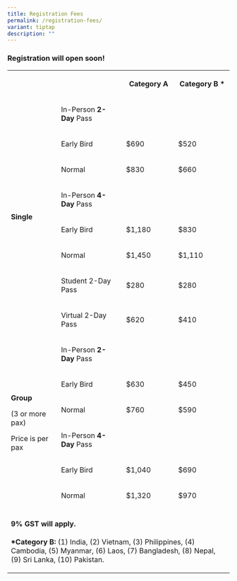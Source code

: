 ```yaml
---
title: Registration Fees
permalink: /registration-fees/
variant: tiptap
description: ""
---
```

<h3><strong>Registration will open soon!</strong></h3>
<table style="minWidth: 100px">
<colgroup>
<col>
<col>
<col>
<col>
</colgroup>
<tbody>
<tr>
<th rowspan="1" colspan="2">
<p></p>
</th>
<th rowspan="1" colspan="1">
<p>Category A</p>
</th>
<th rowspan="1" colspan="1">
<p>Category B *</p>
</th>
</tr>
<tr>
<td rowspan="8" colspan="1">
<p><strong>Single</strong>
</p>
</td>
<td rowspan="1" colspan="1">
<p>In-Person <strong>2-Day </strong>Pass</p>
</td>
<td rowspan="1" colspan="1">
<p></p>
</td>
<td rowspan="1" colspan="1">
<p></p>
</td>
</tr>
<tr>
<td rowspan="1" colspan="1">
<p>Early Bird</p>
</td>
<td rowspan="1" colspan="1">
<p>$690</p>
</td>
<td rowspan="1" colspan="1">
<p>$520</p>
</td>
</tr>
<tr>
<td rowspan="1" colspan="1">
<p>Normal</p>
</td>
<td rowspan="1" colspan="1">
<p>$830</p>
</td>
<td rowspan="1" colspan="1">
<p>$660</p>
</td>
</tr>
<tr>
<td rowspan="1" colspan="1">
<p>In-Person <strong>4-Day </strong>Pass</p>
</td>
<td rowspan="1" colspan="1">
<p></p>
</td>
<td rowspan="1" colspan="1">
<p></p>
</td>
</tr>
<tr>
<td rowspan="1" colspan="1">
<p>Early Bird</p>
</td>
<td rowspan="1" colspan="1">
<p>$1,180</p>
</td>
<td rowspan="1" colspan="1">
<p>$830</p>
</td>
</tr>
<tr>
<td rowspan="1" colspan="1">
<p>Normal</p>
</td>
<td rowspan="1" colspan="1">
<p>$1,450</p>
</td>
<td rowspan="1" colspan="1">
<p>$1,110</p>
</td>
</tr>
<tr>
<td rowspan="1" colspan="1">
<p>Student 2-Day Pass</p>
</td>
<td rowspan="1" colspan="1">
<p>$280</p>
</td>
<td rowspan="1" colspan="1">
<p>$280</p>
</td>
</tr>
<tr>
<td rowspan="1" colspan="1">
<p>Virtual 2-Day Pass</p>
</td>
<td rowspan="1" colspan="1">
<p>$620</p>
</td>
<td rowspan="1" colspan="1">
<p>$410</p>
</td>
</tr>
<tr>
<td rowspan="6" colspan="1">
<p><strong>Group</strong>
</p>
<p>(3 or more pax)</p>
<p>Price is per pax</p>
</td>
<td rowspan="1" colspan="1">
<p>In-Person <strong>2-Day </strong>Pass</p>
</td>
<td rowspan="1" colspan="1">
<p></p>
</td>
<td rowspan="1" colspan="1">
<p></p>
</td>
</tr>
<tr>
<td rowspan="1" colspan="1">
<p>Early Bird</p>
</td>
<td rowspan="1" colspan="1">
<p>$630</p>
</td>
<td rowspan="1" colspan="1">
<p>$450</p>
</td>
</tr>
<tr>
<td rowspan="1" colspan="1">
<p>Normal</p>
</td>
<td rowspan="1" colspan="1">
<p>$760</p>
</td>
<td rowspan="1" colspan="1">
<p>$590</p>
</td>
</tr>
<tr>
<td rowspan="1" colspan="1">
<p>In-Person <strong>4-Day </strong>Pass</p>
</td>
<td rowspan="1" colspan="1">
<p></p>
</td>
<td rowspan="1" colspan="1">
<p></p>
</td>
</tr>
<tr>
<td rowspan="1" colspan="1">
<p>Early Bird</p>
</td>
<td rowspan="1" colspan="1">
<p>$1,040</p>
</td>
<td rowspan="1" colspan="1">
<p>$690</p>
</td>
</tr>
<tr>
<td rowspan="1" colspan="1">
<p>Normal</p>
</td>
<td rowspan="1" colspan="1">
<p>$1,320</p>
</td>
<td rowspan="1" colspan="1">
<p>$970</p>
</td>
</tr>
<tr>
<td rowspan="1" colspan="4">
<h4><strong>9% GST will apply.</strong></h4>
<p><strong>*Category B:</strong> (1) India, (2) Vietnam, (3) Philippines,
(4) Cambodia, (5) Myanmar, (6) Laos, (7) Bangladesh, (8) Nepal, (9) Sri
Lanka, (10) Pakistan.</p>
</td>
</tr>
</tbody>
</table>
<p></p>
<p></p>
<p></p>